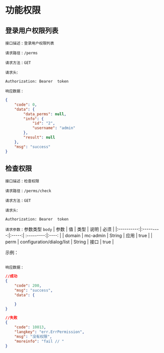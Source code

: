 # 功能权限

## 登录用户权限列表


`接口描述` : `登录用户权限列表`

`请求路径` :  `/perms`

`请求方法` :  `GET`

`请求头`: 
```
Authorization: Bearer  token
```

`响应数据` : 
```json
{
    "code": 0,
    "data": {
        "data_perms": null,
        "info": {
            "id": "2",
            "username": "admin"
        },
        "result": null
    },
    "msg": "success"
}
```
## 检查权限


`接口描述` : `检查权限`

`请求路径` :  `/perms/check`

`请求方法` :  `GET`

`请求头`: 
```
Authorization: Bearer  token
```

`请求参数` : 参数类型 `body`
| 参数        | 值           | 类型  | 说明 | 必须 | 
|:----------:|:---------:|:-----:|  :---------:|:----: |
| domain   | mc-admin     | String | 应用 |  true |
| perm   | configuration/dialog/list      | String | 接口 |  true |


示例：
```js

```

`响应数据` : 
```json
//成功
{
    "code": 200,
    "msg": "success",
    "data": {

    }
}

//失败
{
    "code": 10013,
    "langkey": "err.ErrPermission",
    "msg": "没有权限",
    "moreinfo": "fail // "
}
```
